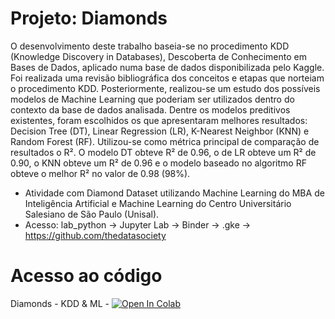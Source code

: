 # Projeto: Diamonds

O desenvolvimento deste trabalho baseia-se no procedimento KDD (Knowledge Discovery in Databases), Descoberta de Conhecimento em Bases de Dados, aplicado numa base de dados disponibilizada pelo Kaggle. Foi realizada uma revisão bibliográfica dos conceitos e etapas que norteiam o procedimento KDD. Posteriormente, realizou-se um estudo dos possíveis modelos de Machine Learning que poderiam ser utilizados dentro do contexto da base de dados analisada. Dentre os modelos preditivos existentes, foram escolhidos os que apresentaram melhores resultados: Decision Tree (DT), Linear Regression (LR), K-Nearest Neighbor (KNN) e Random Forest (RF). Utilizou-se como métrica principal de comparação de resultados o R². O modelo DT obteve R² de 0.96, o de LR obteve um R² de 0.90, o KNN obteve um R² de 0.96 e o modelo baseado no algoritmo RF obteve o melhor R² no valor de 0.98 (98%).

- Atividade com Diamond Dataset utilizando Machine Learning do MBA de Inteligência Artificial e Machine Learning do Centro Universitário Salesiano de São Paulo (Unisal).
- Acesso: lab_python -> Jupyter Lab -> Binder -> .gke -> https://github.com/thedatasociety


# Acesso ao código

Diamonds - KDD & ML - [![Open In Colab](https://colab.research.google.com/assets/colab-badge.svg)](https://colab.research.google.com/github/KarlmerABC/Diamonds_Project/blob/main/Script/diamonds_analysis.ipynb)

